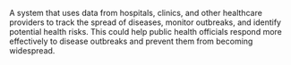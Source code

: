 A system that uses data from hospitals, clinics, and other healthcare providers to track the spread of diseases, monitor outbreaks, and identify potential health risks. This could help public health officials respond more effectively to disease outbreaks and prevent them from becoming widespread.
